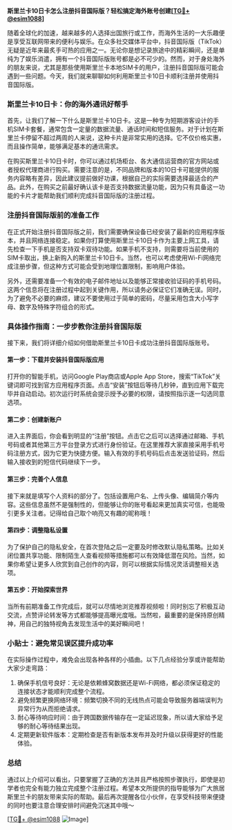 **斯里兰卡10日卡怎么注册抖音国际版？轻松搞定海外账号创建[[TG💪+ @esim1088](https://t.me/s/esim1088)]**

随着全球化的加速，越来越多的人选择出国旅行或工作，而海外生活的一大乐趣便是享受互联网带来的便利与娱乐。在众多社交媒体平台中，抖音国际版（TikTok）无疑是近年来最炙手可热的应用之一。无论你是想记录旅途中的精彩瞬间，还是单纯为了娱乐消遣，拥有一个抖音国际版账号都是必不可少的。然而，对于身处海外的朋友来说，尤其是那些使用斯里兰卡本地SIM卡的用户，注册抖音国际版可能会遇到一些问题。今天，我们就来聊聊如何利用斯里兰卡10日卡顺利注册并使用抖音国际版。

### 斯里兰卡10日卡：你的海外通讯好帮手

首先，让我们了解一下什么是斯里兰卡10日卡。这是一种专为短期游客设计的手机SIM卡套餐，通常包含一定量的数据流量、通话时间和短信服务。对于计划在斯里兰卡停留不超过两周的人来说，这种卡片是非常实用的选择。它不仅价格实惠，而且操作简单，能够满足基本的通讯需求。

在购买斯里兰卡10日卡时，你可以通过机场柜台、各大通信运营商的官方网站或者授权代理商进行购买。需要注意的是，不同品牌和版本的10日卡可能提供的服务内容略有差异，因此建议提前做好功课，根据自己的实际需要选择最适合的产品。此外，在购买之前最好确认该卡是否支持数据流量功能，因为只有具备这一功能的卡片才能帮助我们顺利完成抖音国际版的注册过程。

### 注册抖音国际版前的准备工作

在正式开始注册抖音国际版之前，我们需要确保设备已经安装了最新的应用程序版本，并且网络连接稳定。如果你打算使用斯里兰卡10日卡作为主要上网工具，请先检查一下手机是否支持双卡双待功能。如果手机不支持，则需要将当前使用的SIM卡取出，换上新购入的斯里兰卡10日卡。当然，也可以考虑使用Wi-Fi网络完成注册步骤，但这种方式可能会受到地理位置限制，影响用户体验。

另外，还需要准备一个有效的电子邮件地址以及能够正常接收验证码的手机号码。这两个信息将在注册过程中起到关键作用，所以请务必保证它们准确无误。同时，为了避免不必要的麻烦，建议不要使用过于简单的密码，尽量采用包含大小写字母、数字及特殊字符组合的形式。

### 具体操作指南：一步步教你注册抖音国际版

接下来，我们将详细介绍如何借助斯里兰卡10日卡成功注册抖音国际版账号。

#### 第一步：下载并安装抖音国际版应用
打开你的智能手机，访问Google Play商店或Apple App Store，搜索“TikTok”关键词即可找到官方应用程序页面。点击“安装”按钮后等待几秒钟，直到应用下载完毕并自动启动。初次运行时系统会提示授予必要的权限，请按照指示逐一勾选同意选项。

#### 第二步：创建新账户
进入主界面后，你会看到明显的“注册”按钮。点击它之后可以选择通过邮箱、手机号码或者其他第三方平台登录方式进行身份验证。在这里推荐大家直接采用手机号码注册方式，因为它更为快捷方便。输入有效的手机号码后点击发送验证码，然后输入接收到的短信代码继续下一步。

#### 第三步：完善个人信息
接下来就是填写个人资料的部分了。包括设置用户名、上传头像、编辑简介等内容。这些信息虽然不是强制性的，但能够让你的账号看起来更加真实可信，也能吸引更多关注者。记得给自己取个响亮又有趣的昵称哦！

#### 第四步：调整隐私设置
为了保护自己的隐私安全，在首次登陆之后一定要及时修改默认隐私策略。比如关闭位置共享功能、限制陌生人查看视频等措施都可以有效降低潜在风险。当然，如果你希望让更多人欣赏到自己创作的内容，则可以根据实际情况灵活调整相关选项。

#### 第五步：开始探索世界
当所有前期准备工作完成后，就可以尽情地浏览推荐视频啦！同时别忘了积极互动交流，点赞评论转发等方式都能够提高曝光度哦。当然啦，最重要的是保持原创精神，用自己的独特视角去发现生活中的美好瞬间吧！

### 小贴士：避免常见误区提升成功率

在实际操作过程中，难免会出现各种各样的小插曲。以下几点经验分享或许能帮助大家少走弯路：

1. 确保手机信号良好：无论是依赖蜂窝数据还是Wi-Fi网络，都必须保证稳定的连接状态才能顺利完成整个流程。
2. 避免频繁更换网络环境：频繁切换不同的无线热点可能会导致服务器端误判为异常行为从而拒绝请求。
3. 耐心等待响应时间：由于跨国数据传输存在一定延迟现象，所以请大家给予足够的耐心等待结果出现。
4. 定期更新软件版本：定期检查是否有新版本发布并及时升级以获得更好的性能体验。

### 总结

通过以上介绍可以看出，只要掌握了正确的方法并且严格按照步骤执行，即使是初学者也完全有能力独立完成整个注册过程。希望本文所提供的指导能够为广大旅居斯里兰卡的朋友带来实际的帮助。最后再次提醒各位小伙伴，在享受科技带来便捷的同时也要注意合理安排时间避免沉迷其中哦～

[[TG💪+ @esim1088](https://t.me/s/esim1088) ![Image](https://i.postimg.cc/4NQfJmqS/Snipaste-2025-05-13-00-14-12.png)]